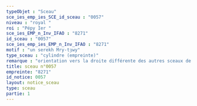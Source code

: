 ```yaml
---
typeObjet : "Sceau"
sce_ies_emp_ies_SCE_id_sceau : "0057"
niveau : "royal "
roi : "Pépy Ier "
sce_ies_EMP_n_Inv_IFAO : "8271"
id_sceau : "0057"
sce_ies_emp_ies_EMP_n_Inv_IFAO : "8271"
motif : "un serekh Mry-tȝwy"
type_sceau : "cylindre (empreinte)"
remarque : "orientation vers la droite différente des autres sceaux de Pépy Ier."
title: sceau n°0057
empreinte: "8271"
id_notice: 0057
layout: notice_sceau
type: sceau
partie: 1
---
```

